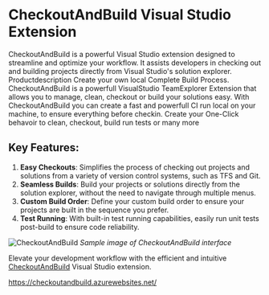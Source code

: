 # CheckoutAndBuild Visual Studio Extension

CheckoutAndBuild is a powerful Visual Studio extension designed to streamline and optimize your workflow. It assists developers in checking out and building projects directly from Visual Studio's solution explorer.
Productdescription  Create your own local Complete Build Process.  CheckoutAndBuild is a powerfull VisualStudio TeamExplorer Extension that allows you to manage, clean, checkout or build your solutions easy. With CheckoutAndBuild you can create a fast and powerfull CI run local on your machine, to ensure everything before checkin. Create your One-Click behavoir to clean, checkout, build run tests or many more

## Key Features:

1. **Easy Checkouts**: Simplifies the process of checking out projects and solutions from a variety of version control systems, such as TFS and Git.
2. **Seamless Builds**: Build your projects or solutions directly from the solution explorer, without the need to navigate through multiple menus.
3. **Custom Build Order**: Define your custom build order to ensure your projects are built in the sequence you prefer.
4. **Test Running**: With built-in test running capabilities, easily run unit tests post-build to ensure code reliability.

![CheckoutAndBuild](https://www.yourimagelink.com) _Sample image of CheckoutAndBuild interface_

Elevate your development workflow with the efficient and intuitive [CheckoutAndBuild](https://www.yourlink.com) Visual Studio extension.


https://checkoutandbuild.azurewebsites.net/
